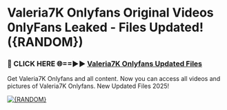 # Valeria7K Onlyfans Original Videos 0nlyFans Leaked - Files Updated! ({RANDOM})

<h3>🔴 CLICK HERE 🌐==►► <a href="https://betterlinks.top/A2PfLJ" rel="nofollow">Valeria7K Onlyfans Updated Files</a></h3>

Get Valeria7K Onlyfans and all content. Now you can access all videos and pictures of Valeria7K Onlyfans. New Updated Files 2025!

[![{RANDOM}](https://i.imgur.com/ppqm5kG.gif)](https://betterlinks.top/A2PfLJ)